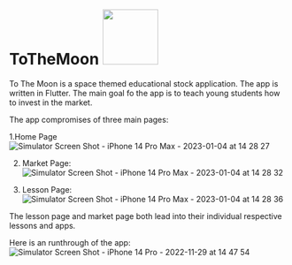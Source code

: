 # ToTheMoon <img src = "https://user-images.githubusercontent.com/29709332/210633314-cffa618e-98a7-4984-845c-c177b2ee13fd.gif"  width = "100" >

 To The Moon is a space themed educational stock application. The app is written in Flutter. The main goal fo the app is to teach young students how to invest in the market.
 
The app compromises of three main pages:

1.Home Page
![Simulator Screen Shot - iPhone 14 Pro Max - 2023-01-04 at 14 28 27](https://user-images.githubusercontent.com/29709332/210634965-f4275868-3d3d-46ec-a608-261a1f1720df.png)

2. Market Page:
 ![Simulator Screen Shot - iPhone 14 Pro Max - 2023-01-04 at 14 28 32](https://user-images.githubusercontent.com/29709332/210634994-e10edfa9-5e0e-469a-b24a-cfff1bf178ed.png)

3. Lesson Page:
 ![Simulator Screen Shot - iPhone 14 Pro Max - 2023-01-04 at 14 28 36](https://user-images.githubusercontent.com/29709332/210635044-96cf2bd0-247e-4d50-bbea-9b313d5db73d.png)


The lesson page and market page both lead into their individual respective lessons and apps.

Here is an runthrough of the app:
![Simulator Screen Shot - iPhone 14 Pro - 2022-11-29 at 14 47 54](https://user-images.githubusercontent.com/29709332/210635192-93706451-26e6-4c68-b870-e648f32c5acc.png)
